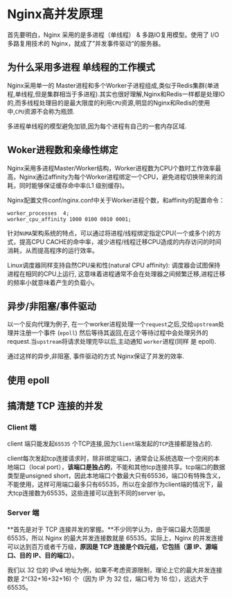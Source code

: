 # Nginx高并发原理

首先要明白，Nginx 采用的是多进程（单线程） & 多路IO复用模型。使用了 I/O 多路复用技术的 Nginx，就成了”并发事件驱动“的服务器。

## 为什么采用多进程 单线程的工作模式

Nginx采用单一的 Master进程和多个Worker子进程组成,类似于Redis集群(单进程,单线程,但是集群相当于多进程).其实也很好理解,Nginx和Redis一样都是处理IO的,而多线程处理目的是最大限度的利用`CPU`资源,明显的Nginx和Redis的使用中,`CPU`资源不会称为瓶颈.

多进程单线程的模型避免加锁,因为每个进程有自己的一套内存区域.

## Woker进程数和亲缘性绑定

Nginx采用多进程Master/Worker结构，Worker进程数为CPU个数时工作效率最高，Nginx通过affinity为每个Worker进程绑定一个CPU，避免进程切换带来的消耗，同时能够保证缓存命中率(L1 级别缓存)。 

Nginx配置文件conf/nginx.conf中关于Worker进程个数，和affinity的配置命令：

```properties
worker_processes  4;
worker_cpu_affinity 1000 0100 0010 0001;
```

针对`NUMA`架构系统的特点，可以通过将进程/线程绑定指定CPU(一个或多个)的方式，提高CPU CACHE的命中率，减少进程/线程迁移CPU造成的内存访问的时间消耗，从而提高程序的运行效率。

Linux调度器同样支持自然CPU亲和性(natural CPU affinity): 调度器会试图保持进程在相同的CPU上运行, 这意味着进程通常不会在处理器之间频繁迁移,进程迁移的频率小就意味着产生的负载小。

## 异步/非阻塞/事件驱动

以一个反向代理为例子, 在一个worker进程处理一个`request`之后,交给`upstream`处理并注册一个事件 (`epoll`) 然后等待其返回,在这个等待过程中会处理另外的request.当`upstream`将请求处理完毕以后,主动通知 `worker`进程(同样 是 epoll). 

通过这样的异步,非阻塞, 事件驱动的方式 Nginx保证了并发的效率.

## 使用 epoll

## 搞清楚 TCP 连接的并发

### Client 端

client 端只能发起`65535` 个TCP连接,因为`Client`端发起的`TCP`连接都是独占的.

client每次发起tcp连接请求时，除非绑定端口，通常会让系统选取一个空闲的本地端口（local port），**该端口是独占的**，不能和其他tcp连接共享。tcp端口的数据类型是unsigned short，因此本地端口个数最大只有65536，端口0有特殊含义，不能使用，这样可用端口最多只有65535，所以在全部作为client端的情况下，最大tcp连接数为65535，这些连接可以连到不同的server ip。

### Server 端

**首先是对于 TCP 连接并发的掌握。**不少同学认为，由于端口最大范围是 65535，所以 Nginx 的最大并发连接数就是 65535。实际上，Nginx 的并发连接可以达到百万或者千万级，**原因是 TCP 连接是个四元组，它包括（源 IP、源端口、目的 IP、目的端口）**。 

我们以 32 位的 IPv4 地址为例，如果不考虑资源限制，理论上它的最大并发连接数是 2^(32+16+32+16) 个（因为 IP 为 32 位，端口号为 16 位），远远大于 65535。



